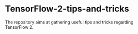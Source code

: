 # TensorFlow-2-tips-and-tricks
The repository aims at gathering useful tips and tricks regarding TensorFlow 2.
